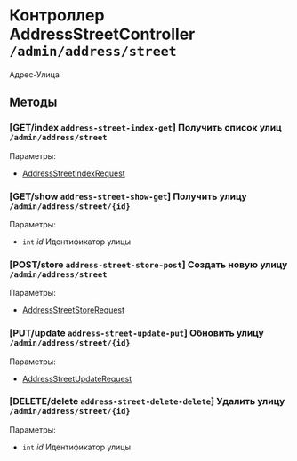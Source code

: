 # Контроллер AddressStreetController `/admin/address/street`

Адрес-Улица

## Методы

### [GET/index `address-street-index-get`] Получить список улиц `/admin/address/street`

Параметры: 

- [AddressStreetIndexRequest](../OBJECT.md#AddressStreetIndexRequest) 

### [GET/show `address-street-show-get`] Получить улицу `/admin/address/street/{id}`

Параметры: 

- `int` *id* Идентификатор улицы

### [POST/store `address-street-store-post`] Создать новую улицу `/admin/address/street`

Параметры: 

- [AddressStreetStoreRequest](../OBJECT.md#AddressStreetStoreRequest) 

### [PUT/update `address-street-update-put`] Обновить улицу `/admin/address/street/{id}`

Параметры: 

- [AddressStreetUpdateRequest](../OBJECT.md#AddressStreetUpdateRequest) 

### [DELETE/delete `address-street-delete-delete`] Удалить улицу `/admin/address/street/{id}`

Параметры: 

- `int` *id* Идентификатор улицы
